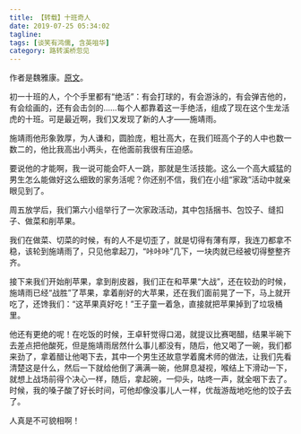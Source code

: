 ```yaml
---
title: 【转载】十班奇人
date: 2019-07-25 05:34:02
tagline: 
tags: [谈笑有鸿儒, 含英咀华]
category: 路转溪桥忽见
---
```

作者是魏雅康。[原文](http://blog.sina.com.cn/s/blog_8dcd2e6301014kw4.html)。  

初一十班的人，个个手里都有“绝活”：有会打球的，有会游泳的，有会弹吉他的，有会绘画的，还有会击剑的……每个人都靠着这一手绝活，组成了现在这个生龙活虎的十班。可是最近啊，我们又发现了新的人才——施靖雨。  

施靖雨他形象敦厚，为人谦和，圆脸庞，粗壮高大，在我们班高个子的人中也数一数二的，他比我高出小两头，在他面前我很有压迫感。  

要说他的才能啊，我一说可能会吓人一跳，那就是生活技能。这么一个高大威猛的男生怎么能做好这么细致的家务活呢？你还别不信，我们在小组“家政”活动中就亲眼见到了。  

周五放学后，我们第六小组举行了一次家政活动，其中包括捆书、包饺子、缝扣子、做菜和削苹果。  

我们在做菜、切菜的时候，有的人不是切歪了，就是切得有薄有厚，我连刀都拿不稳，该轮到施靖雨了，只见他拿起刀，“咔咔咔”几下，一块肉就已经被切得整整齐齐。  

接下来我们开始削苹果，拿到削皮器，我们正在和苹果“大战”，还在较劲的时候，施靖雨已经“战胜”了苹果，拿着削好的大苹果，还在我们面前晃了一下，马上就开吃了，还馋我们：“这苹果真好吃！”王子童一着急，直接就把苹果掉到了垃圾桶里。  

他还有更绝的呢！在吃饭的时候，王卓轩觉得口渴，就提议比赛喝醋，结果半碗下去差点把他酸死，但是施靖雨居然什么事儿都没有，随后，他又喝了一碗，我们都来劲了，拿着醋让他喝下去，其中一个男生还故意学着魔术师的做法，让我们先看清楚这是什么，然后一下就给他倒了满满一碗，他屏息凝视，喉结上下滑动一下，就想上战场前得个决心一样，随后，拿起碗，一仰头，咕咚一声，就全咽下去了。时候，我的嗓子酸了好长时间，可他却像没事儿人一样，优哉游哉地吃他的饺子去了。  

人真是不可貌相啊！